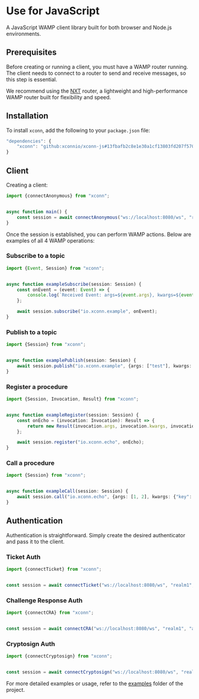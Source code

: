 # Use for JavaScript

A JavaScript WAMP client library built for both browser and Node.js environments.

## Prerequisites
Before creating or running a client, you must have a WAMP router running. The client needs to connect to a router to send and receive messages, so this step is essential.

We recommend using the [NXT](https://xconn.dev/nxt/) router, a lightweight and high-performance WAMP router built for flexibility and speed.

## Installation

To install `xconn`, add the following to your `package.json` file:

```typescript
"dependencies": {
    "xconn": "github:xconnio/xconn-js#13fbafb2c8e1e30a1cf13803fd207f5705270e24"
}
```

## Client

Creating a client:

```typescript
import {connectAnonymous} from "xconn";


async function main() {
    const session = await connectAnonymous("ws://localhost:8080/ws", "realm1");
}
```

Once the session is established, you can perform WAMP actions. Below are examples of all 4 WAMP operations:

### Subscribe to a topic

```typescript
import {Event, Session} from "xconn";


async function exampleSubscribe(session: Session) {
    const onEvent = (event: Event) => {
        console.log(`Received Event: args=${event.args}, kwargs=${event.kwargs}, details=${event.details}`);
    };

    await session.subscribe("io.xconn.example", onEvent);
}
```

### Publish to a topic

```typescript
import {Session} from "xconn";


async function examplePublish(session: Session) {
    await session.publish("io.xconn.example", {args: ["test"], kwargs: {"key": "value"}});
}
```

### Register a procedure

```typescript
import {Session, Invocation, Result} from "xconn";


async function exampleRegister(session: Session) {
    const onEcho = (invocation: Invocation): Result => {
        return new Result(invocation.args, invocation.kwargs, invocation.details);
    };

    await session.register("io.xconn.echo", onEcho);
}
```

### Call a procedure

```typescript
import {Session} from "xconn";


async function exampleCall(session: Session) {
    await session.call("io.xconn.echo", {args: [1, 2], kwargs: {"key": "value"}});
}
```

## Authentication

Authentication is straightforward. Simply create the desired authenticator and pass it to the client.

### Ticket Auth

```typescript
import {connectTicket} from "xconn";


const session = await connectTicket("ws://localhost:8080/ws", "realm1", "authid", "ticket");
```

### Challenge Response Auth

```typescript
import {connectCRA} from "xconn";


const session = await connectCRA("ws://localhost:8080/ws", "realm1", "authid", "secret");
```

### Cryptosign Auth

```typescript
import {connectCryptosign} from "xconn";


const session = await connectCryptosign("ws://localhost:8080/ws", "realm1", "authid", "150085398329d255ad69e82bf47ced397bcec5b8fbeecd28a80edbbd85b49081");
```

For more detailed examples or usage, refer to the [examples](https://github.com/xconnio/xconn-typescript/tree/main/examples) folder of the project.
